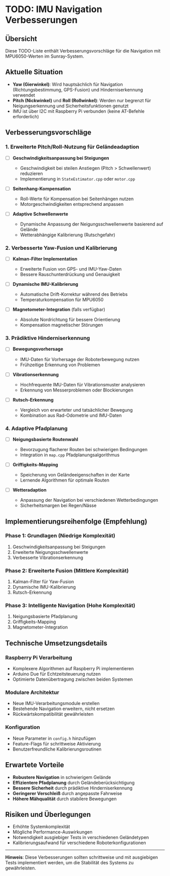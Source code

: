 # TODO: IMU Navigation Verbesserungen

## Übersicht
Diese TODO-Liste enthält Verbesserungsvorschläge für die Navigation mit MPU6050-Werten im Sunray-System.

## Aktuelle Situation
- **Yaw (Gierwinkel)**: Wird hauptsächlich für Navigation (Richtungsbestimmung, GPS-Fusion) und Hinderniserkennung verwendet
- **Pitch (Nickwinkel)** und **Roll (Rollwinkel)**: Werden nur begrenzt für Neigungserkennung und Sicherheitsfunktionen genutzt
- IMU ist über I2C mit Raspberry Pi verbunden (keine AT-Befehle erforderlich)

## Verbesserungsvorschläge

### 1. Erweiterte Pitch/Roll-Nutzung für Geländeadaption
- [ ] **Geschwindigkeitsanpassung bei Steigungen**
  - Geschwindigkeit bei steilen Anstiegen (Pitch > Schwellenwert) reduzieren
  - Implementierung in `StateEstimator.cpp` oder `motor.cpp`
  
- [ ] **Seitenhang-Kompensation**
  - Roll-Werte für Kompensation bei Seitenhängen nutzen
  - Motorgeschwindigkeiten entsprechend anpassen
  
- [ ] **Adaptive Schwellenwerte**
  - Dynamische Anpassung der Neigungsschwellenwerte basierend auf Gelände
  - Wetterabhängige Kalibrierung (Rutschgefahr)

### 2. Verbesserte Yaw-Fusion und Kalibrierung
- [ ] **Kalman-Filter Implementation**
  - Erweiterte Fusion von GPS- und IMU-Yaw-Daten
  - Bessere Rauschunterdrückung und Genauigkeit
  
- [ ] **Dynamische IMU-Kalibrierung**
  - Automatische Drift-Korrektur während des Betriebs
  - Temperaturkompensation für MPU6050
  
- [ ] **Magnetometer-Integration** (falls verfügbar)
  - Absolute Nordrichtung für bessere Orientierung
  - Kompensation magnetischer Störungen

### 3. Prädiktive Hinderniserkennung
- [ ] **Bewegungsvorhersage**
  - IMU-Daten für Vorhersage der Roboterbewegung nutzen
  - Frühzeitige Erkennung von Problemen
  
- [ ] **Vibrationserkennung**
  - Hochfrequente IMU-Daten für Vibrationsmuster analysieren
  - Erkennung von Messerproblemen oder Blockierungen
  
- [ ] **Rutsch-Erkennung**
  - Vergleich von erwarteter und tatsächlicher Bewegung
  - Kombination aus Rad-Odometrie und IMU-Daten

### 4. Adaptive Pfadplanung
- [ ] **Neigungsbasierte Routenwahl**
  - Bevorzugung flacherer Routen bei schwierigen Bedingungen
  - Integration in `map.cpp` Pfadplanungsalgorithmus
  
- [ ] **Griffigkeits-Mapping**
  - Speicherung von Geländeeigenschaften in der Karte
  - Lernende Algorithmen für optimale Routen
  
- [ ] **Wetteradaption**
  - Anpassung der Navigation bei verschiedenen Wetterbedingungen
  - Sicherheitsmargen bei Regen/Nässe

## Implementierungsreihenfolge (Empfehlung)

### Phase 1: Grundlagen (Niedrige Komplexität)
1. Geschwindigkeitsanpassung bei Steigungen
2. Erweiterte Neigungsschwellenwerte
3. Verbesserte Vibrationserkennung

### Phase 2: Erweiterte Fusion (Mittlere Komplexität)
1. Kalman-Filter für Yaw-Fusion
2. Dynamische IMU-Kalibrierung
3. Rutsch-Erkennung

### Phase 3: Intelligente Navigation (Hohe Komplexität)
1. Neigungsbasierte Pfadplanung
2. Griffigkeits-Mapping
3. Magnetometer-Integration

## Technische Umsetzungsdetails

### Raspberry Pi Verarbeitung
- Komplexere Algorithmen auf Raspberry Pi implementieren
- Arduino Due für Echtzeitsteuerung nutzen
- Optimierte Datenübertragung zwischen beiden Systemen

### Modulare Architektur
- Neue IMU-Verarbeitungsmodule erstellen
- Bestehende Navigation erweitern, nicht ersetzen
- Rückwärtskompatibilität gewährleisten

### Konfiguration
- Neue Parameter in `config.h` hinzufügen
- Feature-Flags für schrittweise Aktivierung
- Benutzerfreundliche Kalibrierungsroutinen

## Erwartete Vorteile
- **Robustere Navigation** in schwierigem Gelände
- **Effizientere Pfadplanung** durch Geländeberücksichtigung
- **Bessere Sicherheit** durch prädiktive Hinderniserkennung
- **Geringerer Verschleiß** durch angepasste Fahrweise
- **Höhere Mähqualität** durch stabilere Bewegungen

## Risiken und Überlegungen
- Erhöhte Systemkomplexität
- Mögliche Performance-Auswirkungen
- Notwendigkeit ausgiebiger Tests in verschiedenen Geländetypen
- Kalibrierungsaufwand für verschiedene Roboterkonfigurationen

---

**Hinweis**: Diese Verbesserungen sollten schrittweise und mit ausgiebigen Tests implementiert werden, um die Stabilität des Systems zu gewährleisten.